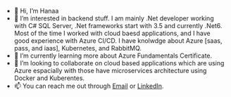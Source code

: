 - 👋 Hi, I’m Hanaa 
- 👀 I’m interested in backend stuff. I am mainly .Net developer working with C# SQL Server, .Net frameworks start with 3.5 and currently .Net6.
    Most of the time I worked with cloud baesd applications, and I have good experience with Azure CI/CD.
    I have knolwdge about Azure [saas, pass, and iaas], Kubernetes, and RabbitMQ.
- 🌱 I’m currently learning more about Azure Fundamentals Certificate.
- 💞️ I’m looking to collaborate on cloud based applications which are using Azure espacially with those have microservices architecture using Docker and Kuberentes.
- 📫 You can reach me out through [Email](hana2jebril@gmail.com) or [LinkedIn](https://www.linkedin.com/in/hana2jebril/).
